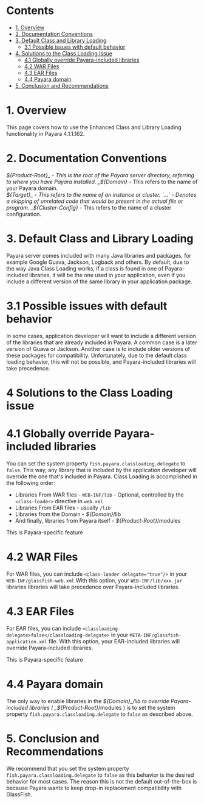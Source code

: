 # Contents
* [1. Overview](#1-overview)
* [2. Documentation Conventions](#2-documentation-conventions)
* [3. Default Class and Library Loading](#3-default-loading)
  * [3.1 Possible issues with default behavior](#31-possible-issues)
* [4. Solutions to the Class Loading issue](#4-solutions)
  * [4.1 Globally override Payara-included libraries](#41-global-override)
  * [4.2 WAR Files](#42-override-war-files)
  * [4.3 EAR Files](#43-override-ear-files)
  * [4.4 Payara domain](#44-override-payara-domain)
* [5. Conclusion and Recommendations](#5-conclusion)

# 1. Overview
This page covers how to use the Enhanced Class and Library Loading functionality in Payara 4.1.1.162.  

# 2. Documentation Conventions
_${Product-Root}_ - This is the root of the Payara server directory, referring to where you have Payara installed.  
_${Domain}_ - This refers to the name of your Payara domain.  
_${Target}_ - This refers to the name of an instance or cluster.  
`...` - Denotes a skipping of unrelated code that would be present in the actual file or program.  
_${Cluster-Config}_ - This refers to the name of a cluster configuration.

# 3. Default Class and Library Loading
Payara server comes included with many Java libraries and packages, for example Google Guava, Jackson, Logback and others.
By default, due to the way Java Class Loading works, if a class is found in one of Payara-included libraries, it will be the one
used in your application, even if you include a different version of the same library in your application package.

# 3.1 Possible issues with default behavior
In some cases, application developer will want to include a different version of the libraries that are already included in Payara.
A common case is a later version of Guava or Jackson.  Another case is to include older versions of these packages for compatibility.
Unfortunately, due to the default class loading behavior, this will not be possible, and Payara-included libraries will take precedence.

# 4 Solutions to the Class Loading issue

# 4.1 Globally override Payara-included libraries
You can set the system property `fish.payara.classloading.delegate` to `false`.
This way, any library that is included by the application developer will override the one that's included in Payara.
Class Loading is accomplished in the following order:

* Libraries From WAR files - `WEB-INF/lib` - Optional, controlled by the `<class-loader>` directive in `web.xml`
* Libraries From EAR files - usually `/lib`
* Libraries from the Domain - _${Domain}_/lib
* And finally, libraries from Payara itself - _${Product-Root}_/modules

This is Payara-specific feature

# 4.2 WAR Files
For WAR files, you can include `<class-loader delegate="true"/>` in your `WEB-INF/glassfish-web.xml`
With this option, your `WEB-INF/lib/xxx.jar` libraries libraries will take precedence over Payara-included libraries.

# 4.3 EAR Files
For EAR files, you can include `<classloading-delegate>false</classloading-delegate>` in your `META-INF/glassfish-application.xml` file.
With this option, your EAR-included libraries will override Payara-included libraries.

This is Payara-specific feature

# 4.4 Payara domain
The only way to enable libraries in the _${Domain}_/lib to override Payara-included libraries ( _${Product-Root}_/modules )
is to set the system property `fish.payara.classloading.delegate` to `false` as described above.

# 5. Conclusion and Recommendations
We recommend that you set the system property `fish.payara.classloading.delegate` to `false` as this behavior is the desired behavior
for most cases.  The reason this is not the default out-of-the-box is because Payara wants to keep drop-in replacement compatibility
with GlassFish.
